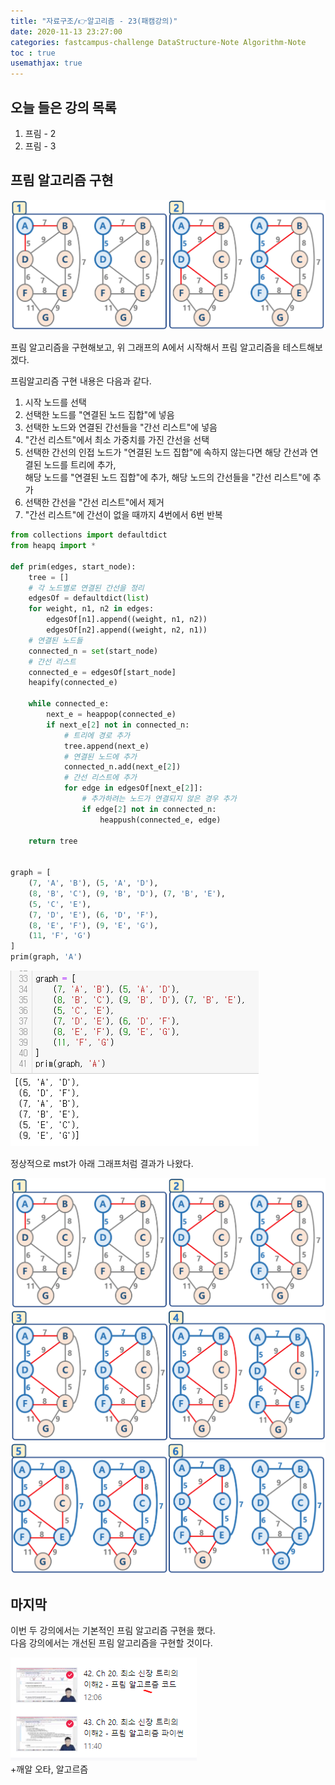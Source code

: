 ```yaml
---
title: "자료구조/👉알고리즘 - 23(패캠강의)"
date: 2020-11-13 23:27:00
categories: fastcampus-challenge DataStructure-Note Algorithm-Note
toc : true
usemathjax: true
---
```

## 오늘 들은 강의 목록

1. 프림 - 2
2. 프림 - 3

## 프림 알고리즘 구현

![p1](/assets/images/fastchallenge/day26/prim1.png)

프림 알고리즘을 구현해보고, 위 그래프의 A에서 시작해서 프림 알고리즘을 테스트해보겠다.

프림알고리즘 구현 내용은 다음과 같다.

1. 시작 노드를 선택
2. 선택한 노드를 "연결된 노드 집합"에 넣음
3. 선택한 노드와 연결된 간선들을 "간선 리스트"에 넣음
4. "간선 리스트"에서 최소 가중치를 가진 간선을 선택
5. 선택한 간선의 인접 노드가 "연결된 노드 집합"에 속하지 않는다면 해당 간선과 연결된 노드를 트리에 추가,  
해당 노드를 "연결된 노드 집합"에 추가, 해당 노드의 간선들을 "간선 리스트"에 추가
6. 선택한 간선을 "간선 리스트"에서 제거
7. "간선 리스트"에 간선이 없을 때까지 4번에서 6번 반복

```py
from collections import defaultdict
from heapq import *

def prim(edges, start_node):
    tree = []
    # 각 노드별로 연결된 간선을 정리
    edgesOf = defaultdict(list)
    for weight, n1, n2 in edges:
        edgesOf[n1].append((weight, n1, n2))
        edgesOf[n2].append((weight, n2, n1))
    # 연결된 노드들
    connected_n = set(start_node)
    # 간선 리스트
    connected_e = edgesOf[start_node]
    heapify(connected_e)
    
    while connected_e:
        next_e = heappop(connected_e)
        if next_e[2] not in connected_n:
            # 트리에 경로 추가
            tree.append(next_e)
            # 연결된 노드에 추가
            connected_n.add(next_e[2])
            # 간선 리스트에 추가
            for edge in edgesOf[next_e[2]]:
                # 추가하려는 노드가 연결되지 않은 경우 추가
                if edge[2] not in connected_n:
                    heappush(connected_e, edge)

    return tree
    
    
graph = [
    (7, 'A', 'B'), (5, 'A', 'D'),
    (8, 'B', 'C'), (9, 'B', 'D'), (7, 'B', 'E'),
    (5, 'C', 'E'),
    (7, 'D', 'E'), (6, 'D', 'F'),
    (8, 'E', 'F'), (9, 'E', 'G'),
    (11, 'F', 'G')
]
prim(graph, 'A')
```

![prim](/assets/images/fastchallenge/day26/prim.PNG)

정상적으로 mst가 아래 그래프처럼 결과가 나왔다.

![p1](/assets/images/fastchallenge/day26/prim1.png)
![p2](/assets/images/fastchallenge/day26/prim2.png)
![p3](/assets/images/fastchallenge/day26/prim3.png)

## 마지막

이번 두 강의에서는 기본적인 프림 알고리즘 구현을 했다.  
다음 강의에서는 개선된 프림 알고리즘을 구현할 것이다.

![수강](/assets/images/fastchallenge/day26/수강.PNG)  
+깨알 오타, 알고르즘